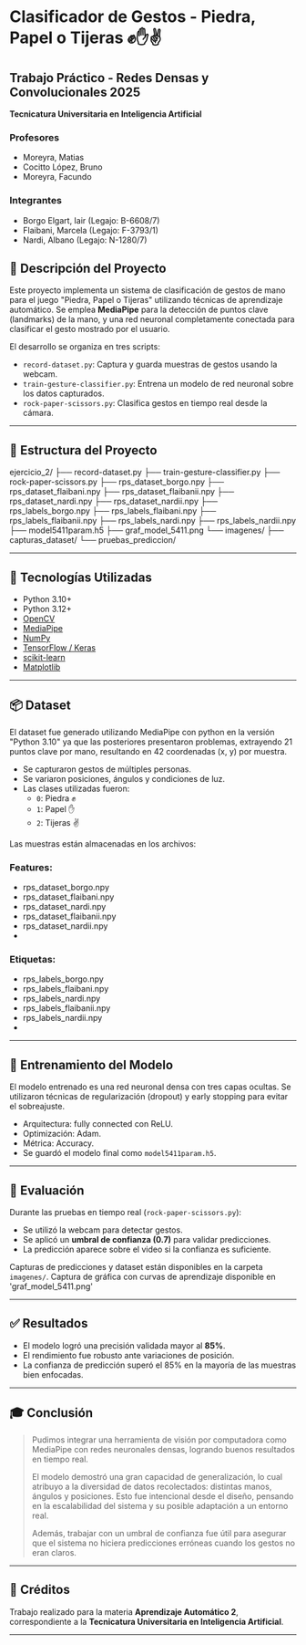 # Clasificador de Gestos - Piedra, Papel o Tijeras ✊✋✌️

## Trabajo Práctico - Redes Densas y Convolucionales 2025
**Tecnicatura Universitaria en Inteligencia Artificial**

### Profesores
* Moreyra, Matias
* Cocitto López, Bruno
* Moreyra, Facundo

### Integrantes
* Borgo Elgart, Iair (Legajo: B-6608/7)
* Flaibani, Marcela (Legajo: F-3793/1)
* Nardi, Albano (Legajo: N-1280/7)

## 📌 Descripción del Proyecto

Este proyecto implementa un sistema de clasificación de gestos de mano para el juego "Piedra, Papel o Tijeras" utilizando técnicas de aprendizaje automático. Se emplea **MediaPipe** para la detección de puntos clave (landmarks) de la mano, y una red neuronal completamente conectada para clasificar el gesto mostrado por el usuario.

El desarrollo se organiza en tres scripts:

- `record-dataset.py`: Captura y guarda muestras de gestos usando la webcam.
- `train-gesture-classifier.py`: Entrena un modelo de red neuronal sobre los datos capturados.
- `rock-paper-scissors.py`: Clasifica gestos en tiempo real desde la cámara.

---

## 📁 Estructura del Proyecto

ejercicio_2/
├── record-dataset.py
├── train-gesture-classifier.py
├── rock-paper-scissors.py
├── rps_dataset_borgo.npy
├── rps_dataset_flaibani.npy
├── rps_dataset_flaibanii.npy
├── rps_dataset_nardi.npy
├── rps_dataset_nardii.npy
├── rps_labels_borgo.npy
├── rps_labels_flaibani.npy
├── rps_labels_flaibanii.npy
├── rps_labels_nardi.npy
├── rps_labels_nardii.npy
├── model5411param.h5
├── graf_model_5411.png
└── imagenes/
    ├── capturas_dataset/
    └── pruebas_prediccion/


---

## 🧰 Tecnologías Utilizadas

- Python 3.10+
- Python 3.12+
- [OpenCV](https://opencv.org/)
- [MediaPipe](https://developers.google.com/mediapipe)
- [NumPy](https://numpy.org/)
- [TensorFlow / Keras](https://www.tensorflow.org/)
- [scikit-learn](https://scikit-learn.org/)
- [Matplotlib](https://matplotlib.org/)

---

## 📦 Dataset

El dataset fue generado utilizando MediaPipe con python en la versión "Python 3.10" ya que las posteriores presentaron problemas, extrayendo 21 puntos clave por mano, resultando en 42 coordenadas (x, y) por muestra.

- Se capturaron gestos de múltiples personas.
- Se variaron posiciones, ángulos y condiciones de luz.
- Las clases utilizadas fueron:
  - `0`: Piedra ✊
  - `1`: Papel ✋
  - `2`: Tijeras ✌️

Las muestras están almacenadas en los archivos:

### Features:
- rps_dataset_borgo.npy
- rps_dataset_flaibani.npy
- rps_dataset_nardi.npy
- rps_dataset_flaibanii.npy
- rps_dataset_nardii.npy
- 
### Etiquetas:
- rps_labels_borgo.npy
- rps_labels_flaibani.npy
- rps_labels_nardi.npy
- rps_labels_flaibanii.npy
- rps_labels_nardii.npy
- 
---

## 🧠 Entrenamiento del Modelo

El modelo entrenado es una red neuronal densa con tres capas ocultas. Se utilizaron técnicas de regularización (dropout) y early stopping para evitar el sobreajuste.

- Arquitectura: fully connected con ReLU.
- Optimización: Adam.
- Métrica: Accuracy.
- Se guardó el modelo final como `model5411param.h5`.

---

## 🧪 Evaluación

Durante las pruebas en tiempo real (`rock-paper-scissors.py`):

- Se utilizó la webcam para detectar gestos.
- Se aplicó un **umbral de confianza (0.7)** para validar predicciones.
- La predicción aparece sobre el video si la confianza es suficiente.

Capturas de predicciones y dataset están disponibles en la carpeta `imagenes/`.
Captura de gráfica con curvas de aprendizaje disponible en 'graf_model_5411.png'

---

## ✅ Resultados

- El modelo logró una precisión validada mayor al **85%**.
- El rendimiento fue robusto ante variaciones de posición.
- La confianza de predicción superó el 85% en la mayoría de las muestras bien enfocadas.

---

## 🎓 Conclusión

> Pudimos integrar una herramienta de visión por computadora como MediaPipe con redes neuronales densas, logrando buenos resultados en tiempo real.
>
> El modelo demostró una gran capacidad de generalización, lo cual atribuyo a la diversidad de datos recolectados: distintas manos, ángulos y posiciones. Esto fue intencional desde el diseño, pensando en la escalabilidad del sistema y su posible adaptación a un entorno real.
>
> Además, trabajar con un umbral de confianza fue útil para asegurar que el sistema no hiciera predicciones erróneas cuando los gestos no eran claros.
>

---

## 📝 Créditos

Trabajo realizado para la materia **Aprendizaje Automático 2**, correspondiente a la **Tecnicatura Universitaria en Inteligencia Artificial**.

---

